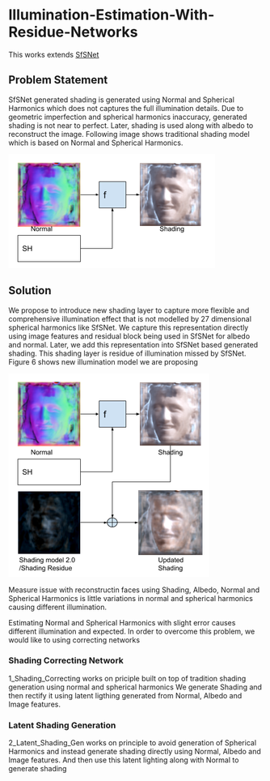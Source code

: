 # Illumination-Estimation-With-Residue-Networks
This works extends [SfSNet](https://github.com/bhushan23/SfSNet-PyTorch)

## Problem Statement
SfSNet generated shading is generated using Normal and Spherical Harmonics which does not
captures the full illumination details. Due to geometric imperfection and spherical harmonics
inaccuracy, generated shading is not near to perfect. Later, shading is used along with albedo to
reconstruct the image. Following image shows traditional shading model which is based on Normal and
Spherical Harmonics. 

![Traditional Illumination Model](report/images/method/old_illumination.png)

## Solution
We propose to introduce new shading layer to capture more flexible and comprehensive illumination
effect that is not modelled by 27 dimensional spherical harmonics like SfSNet. We capture this
representation directly using image features and residual block being used in SfSNet for albedo and
normal. Later, we add this representation into SfSNet based generated shading. This shading layer is
residue of illumination missed by SfSNet. Figure 6 shows new illumination model we are proposing

![Proposed Illumination Model](report/images/method/new_illumination.png)

Measure issue with reconstructin faces using Shading, Albedo, Normal and Spherical Harmonics is little variations in normal and spherical harmonics causing different illumination.

Estimating Normal and Spherical Harmonics with slight error causes different illumination and expected.
In order to overcome this problem, we would like to using correcting networks

### Shading Correcting Network
1_Shading_Correcting works on priciple built on top of tradition shading generation using normal and spherical harmonics
We generate Shading and then rectify it using latent ligthing generated from Normal, Albedo and Image features.

### Latent Shading Generation
2_Latent_Shading_Gen works on principle to avoid generation of Spherical Harmonics and instead generate shading directly using Normal, Albedo and Image features. And then use this latent lighting along with Normal to generate shading
